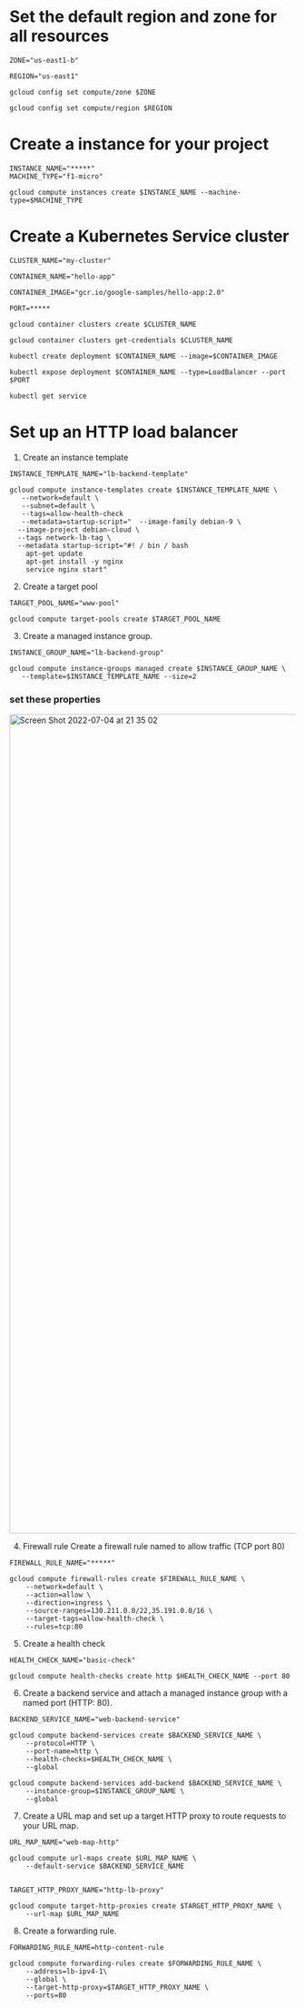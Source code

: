 # Set the default region and zone for all resources
```
ZONE="us-east1-b"

REGION="us-east1"

gcloud config set compute/zone $ZONE

gcloud config set compute/region $REGION
```

# Create a instance for your project
```
INSTANCE_NAME="*****"
MACHINE_TYPE="f1-micro"

gcloud compute instances create $INSTANCE_NAME --machine-type=$MACHINE_TYPE
```

# Create a Kubernetes Service cluster
```
CLUSTER_NAME="my-cluster"

CONTAINER_NAME="hello-app"

CONTAINER_IMAGE="gcr.io/google-samples/hello-app:2.0"

PORT=*****

gcloud container clusters create $CLUSTER_NAME

gcloud container clusters get-credentials $CLUSTER_NAME

kubectl create deployment $CONTAINER_NAME --image=$CONTAINER_IMAGE

kubectl expose deployment $CONTAINER_NAME --type=LoadBalancer --port $PORT

kubectl get service
```

# Set up an HTTP load balancer

1. Create an instance template
```
INSTANCE_TEMPLATE_NAME="lb-backend-template"

gcloud compute instance-templates create $INSTANCE_TEMPLATE_NAME \
   --network=default \
   --subnet=default \
   --tags=allow-health-check
   --metadata=startup-script="  --image-family debian-9 \
  --image-project debian-cloud \
  --tags network-lb-tag \
  --metadata startup-script="#! / bin / bash
    apt-get update
    apt-get install -y nginx
    service nginx start"
```

2. Create a target pool
```
TARGET_POOL_NAME="www-pool"

gcloud compute target-pools create $TARGET_POOL_NAME
```

3. Create a managed instance group.
```
INSTANCE_GROUP_NAME="lb-backend-group"

gcloud compute instance-groups managed create $INSTANCE_GROUP_NAME \
   --template=$INSTANCE_TEMPLATE_NAME --size=2
```

### set these properties

<img width="1440" alt="Screen Shot 2022-07-04 at 21 35 02" src="https://user-images.githubusercontent.com/108506612/177158630-8ae74307-8d57-4094-a48c-96fa0009febc.png">

4. Firewall rule Create a firewall rule named to allow traffic (TCP port 80)
```
FIREWALL_RULE_NAME="*****"

gcloud compute firewall-rules create $FIREWALL_RULE_NAME \
    --network=default \
    --action=allow \
    --direction=ingress \
    --source-ranges=130.211.0.0/22,35.191.0.0/16 \
    --target-tags=allow-health-check \
    --rules=tcp:80
```

5. Create a health check
```
HEALTH_CHECK_NAME="basic-check"

gcloud compute health-checks create http $HEALTH_CHECK_NAME --port 80
```

6. Create a backend service and attach a managed instance group with a named port (HTTP: 80).
```
BACKEND_SERVICE_NAME="web-backend-service"

gcloud compute backend-services create $BACKEND_SERVICE_NAME \
    --protocol=HTTP \
    --port-name=http \
    --health-checks=$HEALTH_CHECK_NAME \
    --global
    
gcloud compute backend-services add-backend $BACKEND_SERVICE_NAME \
    --instance-group=$INSTANCE_GROUP_NAME \
    --global
```

7. Create a URL map and set up a target HTTP proxy to route requests to your URL map.
```
URL_MAP_NAME="web-map-http"

gcloud compute url-maps create $URL_MAP_NAME \
    --default-service $BACKEND_SERVICE_NAME


TARGET_HTTP_PROXY_NAME="http-lb-proxy"

gcloud compute target-http-proxies create $TARGET_HTTP_PROXY_NAME \
    --url-map $URL_MAP_NAME
```

8. Create a forwarding rule.
```
FORWARDING_RULE_NAME=http-content-rule

gcloud compute forwarding-rules create $FORWARDING_RULE_NAME \
    --address=lb-ipv4-1\
    --global \
    --target-http-proxy=$TARGET_HTTP_PROXY_NAME \
    --ports=80
```
